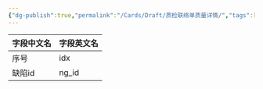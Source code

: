 ```yaml
---
{"dg-publish":true,"permalink":"/Cards/Draft/质检联络单质量详情/","tags":["蝶创I-MES/MES/江淮毅昌"]}
---
```



| **字段中文名** | **字段英文名** |
| --------- | --------- |
| 序号        | idx       |
| 缺陷id      | ng_id     |